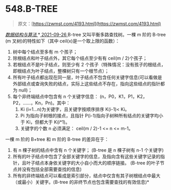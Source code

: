 <!--yml
category: 未分类
date: 0001-01-01 00:00:00
-->

# 548.B-TREE

> 原文：[https://zwmst.com/4193.html](https://zwmst.com/4193.html)

   [ *数据结构与算法* ](https://zwmst.com/%e6%95%b0%e6%8d%ae%e7%bb%93%e6%9e%84%e4%b8%8e%e7%ae%97%e6%b3%95)*[ <time datetime="2021-09-27T01:24:03+08:00"> 2021-09-26 </time> ](https://zwmst.com/4193.html)  B-tree 又叫平衡多路查找树。一棵 m 阶的 B-tree (m 叉树)的特性如下（其中 ceil(x)是一个取上限的函数）：

1.  树中每个结点至多有 m 个孩子；
2.  除根结点和叶子结点外，其它每个结点至少有有 ceil(m / 2)个孩子；
3.  若根结点不是叶子结点，则至少有 2 个孩子（特殊情况：没有孩子的根结点，即根结点为叶子结点，整棵树只有一个根节点）；
4.  所有叶子结点都出现在同一层，叶子结点不包含任何关键字信息(可以看做是外部结点或查询失败的结点，实际上这些结点不存在，指向这些结点的指针都为 null)；
5.  每个非终端结点中包含有 n 个关键字信息： (n，P0，K1，P1，K2，P2，……，Kn，Pn)。其中：
    1.  Ki (i=1…n)为关键字，且关键字按顺序排序 K(i-1)< Ki。
    2.  Pi 为指向子树根的接点，且指针 P(i-1)指向子树种所有结点的关键字均小于 Ki，但都大于 K(i*1)。
    3.  关键字的个数 n 必须满足： ceil(m / 2)-1 <= n <= m-1。

一棵 m 阶的 B+tree 和 m 阶的 B-tree 的差异在于：

1.  有 n 棵子树的结点中含有 n 个关键字； (B-tree 是 n 棵子树有 n-1 个关键字)
2.  所有的叶子结点中包含了全部关键字的信息，及指向含有这些关键字记录的指针，且叶子结点本身依关键字的大小自小而大的顺序链接。 (B-tree 的叶子节点并没有包括全部需要查找的信息)
3.  所有的非终端结点可以看成是索引部分，结点中仅含有其子树根结点中最大（或最小）关键字。(B-tree 的非终节点也包含需要查找的有效信息)*
